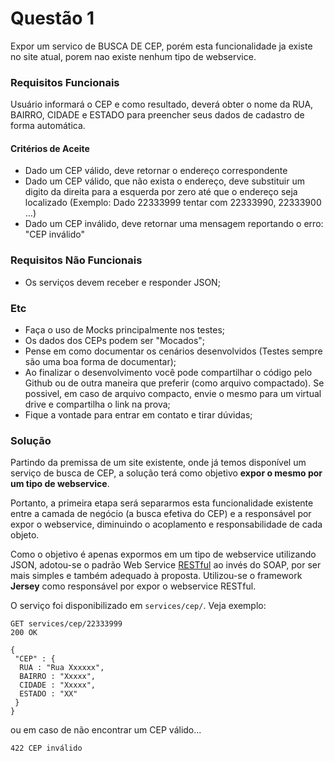 # Questão 1

Expor um servico de BUSCA DE CEP, porém esta funcionalidade  ja existe no site atual, porem nao existe nenhum tipo de webservice.

### Requisitos Funcionais

Usuário informará o CEP e como resultado, deverá obter o nome da RUA, BAIRRO, CIDADE e ESTADO para preencher seus dados de cadastro de forma automática.

#### Critérios de Aceite

- Dado um CEP válido, deve retornar o endereço correspondente
- Dado um CEP válido, que não exista o endereço, deve substituir um digito da direita para a esquerda por zero até que o endereço seja localizado (Exemplo: Dado 22333999 tentar com 22333990, 22333900 …)
- Dado um CEP inválido, deve retornar uma mensagem reportando o erro: "CEP inválido"

### Requisitos Não Funcionais

- Os serviços devem receber e responder JSON;
 
### Etc

- Faça o uso de Mocks principalmente nos testes;
- Os dados dos CEPs podem ser "Mocados";
- Pense em como documentar os cenários desenvolvidos (Testes sempre são uma boa forma de documentar);
- Ao finalizar o desenvolvimento você pode compartilhar o código pelo Github ou de outra maneira que preferir (como arquivo compactado). Se possivel, em caso de arquivo compacto, envie o mesmo para um virtual drive e compartilha o link na prova;
- Fique a vontade para entrar em contato e tirar dúvidas;


### Solução

Partindo da premissa de um site existente, onde já temos disponível um serviço de busca de CEP, a solução terá como objetivo **expor o mesmo por um tipo de webservice**.

Portanto, a primeira etapa será separarmos esta funcionalidade existente entre a camada de negócio (a busca efetiva do CEP) e a responsável por expor o webservice, diminuindo o acoplamento e responsabilidade de cada objeto.

Como o objetivo é apenas expormos em um tipo de webservice utilizando JSON, adotou-se o padrão Web Service [RESTful](https://en.wikipedia.org/wiki/Representational_state_transfer) ao invés do SOAP, por ser mais simples e também adequado à proposta. Utilizou-se o framework **Jersey** como responsável por expor o webservice RESTful.

O serviço foi disponibilizado em `services/cep/`. Veja exemplo:

```
GET services/cep/22333999
200 OK

{
 "CEP" : {
  RUA : "Rua Xxxxxx",
  BAIRRO : "Xxxxx",
  CIDADE : "Xxxxx",
  ESTADO : "XX"
 }
}
```

ou em caso de não encontrar um CEP válido...

```
422 CEP inválido
```





